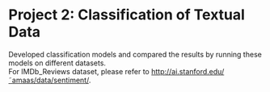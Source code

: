 # Project 2: Classification of Textual Data
Developed classification models and compared the results by running these models on different datasets.  
For IMDb_Reviews dataset, please refer to http://ai.stanford.edu/˜amaas/data/sentiment/.

